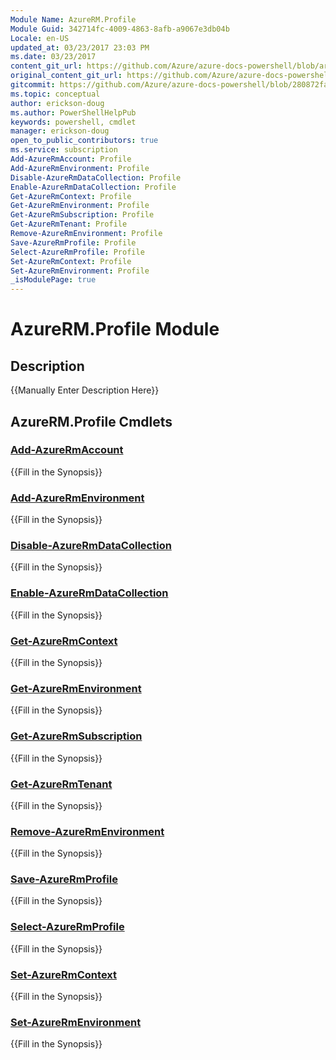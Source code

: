 ```yaml
---
Module Name: AzureRM.Profile
Module Guid: 342714fc-4009-4863-8afb-a9067e3db04b
Locale: en-US
updated_at: 03/23/2017 23:03 PM
ms.date: 03/23/2017
content_git_url: https://github.com/Azure/azure-docs-powershell/blob/armsql/azureps-cmdlets-docs/ResourceManager/AzureRM.Profile/v1.0.4.3/AzureRM.Profile.md
original_content_git_url: https://github.com/Azure/azure-docs-powershell/blob/armsql/azureps-cmdlets-docs/ResourceManager/AzureRM.Profile/v1.0.4.3/AzureRM.Profile.md
gitcommit: https://github.com/Azure/azure-docs-powershell/blob/280872fa529e03be2466fa2252957a2060a9dfe4
ms.topic: conceptual
author: erickson-doug
ms.author: PowerShellHelpPub
keywords: powershell, cmdlet
manager: erickson-doug
open_to_public_contributors: true
ms.service: subscription
Add-AzureRmAccount: Profile
Add-AzureRmEnvironment: Profile
Disable-AzureRmDataCollection: Profile
Enable-AzureRmDataCollection: Profile
Get-AzureRmContext: Profile
Get-AzureRmEnvironment: Profile
Get-AzureRmSubscription: Profile
Get-AzureRmTenant: Profile
Remove-AzureRmEnvironment: Profile
Save-AzureRmProfile: Profile
Select-AzureRmProfile: Profile
Set-AzureRmContext: Profile
Set-AzureRmEnvironment: Profile
_isModulePage: true
---
```


# AzureRM.Profile Module
## Description
{{Manually Enter Description Here}}

## AzureRM.Profile Cmdlets
### [Add-AzureRmAccount](Add-AzureRmAccount.md)
{{Fill in the Synopsis}}

### [Add-AzureRmEnvironment](Add-AzureRmEnvironment.md)
{{Fill in the Synopsis}}

### [Disable-AzureRmDataCollection](Disable-AzureRmDataCollection.md)
{{Fill in the Synopsis}}

### [Enable-AzureRmDataCollection](Enable-AzureRmDataCollection.md)
{{Fill in the Synopsis}}

### [Get-AzureRmContext](Get-AzureRmContext.md)
{{Fill in the Synopsis}}

### [Get-AzureRmEnvironment](Get-AzureRmEnvironment.md)
{{Fill in the Synopsis}}

### [Get-AzureRmSubscription](Get-AzureRmSubscription.md)
{{Fill in the Synopsis}}

### [Get-AzureRmTenant](Get-AzureRmTenant.md)
{{Fill in the Synopsis}}

### [Remove-AzureRmEnvironment](Remove-AzureRmEnvironment.md)
{{Fill in the Synopsis}}

### [Save-AzureRmProfile](Save-AzureRmProfile.md)
{{Fill in the Synopsis}}

### [Select-AzureRmProfile](Select-AzureRmProfile.md)
{{Fill in the Synopsis}}

### [Set-AzureRmContext](Set-AzureRmContext.md)
{{Fill in the Synopsis}}

### [Set-AzureRmEnvironment](Set-AzureRmEnvironment.md)
{{Fill in the Synopsis}}

